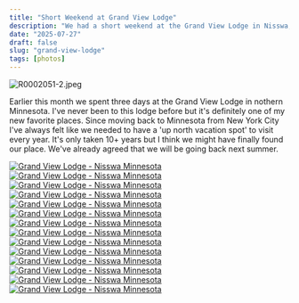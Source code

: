 ```yaml
---
title: "Short Weekend at Grand View Lodge"
description: "We had a short weekend at the Grand View Lodge in Nisswa, Minnesota. Here are some pictures from that trip."
date: "2025-07-27"
draft: false
slug: "grand-view-lodge"
tags: [photos]
---
```


<section>
<p>
    <img class="w-100" src="/photos/2025/07/R0002051-2.jpeg" alt="R0002051-2.jpeg">
</p>
    <p>
        Earlier this month we spent three days at the Grand View Lodge in nothern Minnesota. I've never been to this lodge before but it's definitely one of my new favorite places. Since moving back to Minnesota from New York City I've always felt like we needed to have a 'up north vacation spot' to visit every year. It's only taken 10+ years but I think we might have finally found our place. We've already agreed that we will be going back next summer.
    </p>
    <p>
    <div id="gallery" class="masonry-gallery">
        <a href="/photos/2025/07/R0001968_VSCO.jpeg" class="glightbox masonry-item" data-gallery="july2025" data-title="Grand View Lodge - Nisswa Minnesota"><img src="/photos/2025/07/R0001968_VSCO.jpeg" alt="Grand View Lodge - Nisswa Minnesota"></a>
        <a href="/photos/2025/07/R0002074-2.jpeg" class="glightbox masonry-item" data-gallery="july2025" data-title="Grand View Lodge - Nisswa Minnesota"><img src="/photos/2025/07/R0002074-2.jpeg" alt="Grand View Lodge - Nisswa Minnesota"></a>
        <a href="/photos/2025/07/R0002093-2.jpeg" class="glightbox masonry-item" data-gallery="july2025" data-title="Grand View Lodge - Nisswa Minnesota"><img src="/photos/2025/07/R0002093-2.jpeg" alt="Grand View Lodge - Nisswa Minnesota"></a>
        <a href="/photos/2025/07/R0002058-2.jpeg" class="glightbox masonry-item" data-gallery="july2025" data-title="Grand View Lodge - Nisswa Minnesota"><img src="/photos/2025/07/R0002058-2.jpeg" alt="Grand View Lodge - Nisswa Minnesota"></a>
        <a href="/photos/2025/07/R0001964_VSCO.jpeg" class="glightbox masonry-item" data-gallery="july2025" data-title="Grand View Lodge - Nisswa Minnesota"><img src="/photos/2025/07/R0001964_VSCO.jpeg" alt="Grand View Lodge - Nisswa Minnesota"></a>
        <a href="/photos/2025/07/R0002064-2.jpeg" class="glightbox masonry-item" data-gallery="july2025" data-title="Grand View Lodge - Nisswa Minnesota"><img src="/photos/2025/07/R0002064-2.jpeg" alt="Grand View Lodge - Nisswa Minnesota"></a>
        <a href="/photos/2025/07/R0002023-2.jpeg" class="glightbox masonry-item" data-gallery="july2025" data-title="Grand View Lodge - Nisswa Minnesota"><img src="/photos/2025/07/R0002023-2.jpeg" alt="Grand View Lodge - Nisswa Minnesota"></a>
        <a href="/photos/2025/07/R0001984_VSCO.jpeg" class="glightbox masonry-item" data-gallery="july2025" data-title="Grand View Lodge - Nisswa Minnesota"><img src="/photos/2025/07/R0001984_VSCO.jpeg" alt="Grand View Lodge - Nisswa Minnesota"></a>
        <a href="/photos/2025/07/R0001967_VSCO.jpeg" class="glightbox masonry-item" data-gallery="july2025" data-title="Grand View Lodge - Nisswa Minnesota"><img src="/photos/2025/07/R0001967_VSCO.jpeg" alt="Grand View Lodge - Nisswa Minnesota"></a>
        <a href="/photos/2025/07/R0002012-2.jpeg" class="glightbox masonry-item" data-gallery="july2025" data-title="Grand View Lodge - Nisswa Minnesota"><img src="/photos/2025/07/R0002012-2.jpeg" alt="Grand View Lodge - Nisswa Minnesota"></a>
        <a href="/photos/2025/07/R0002028-2.jpeg" class="glightbox masonry-item" data-gallery="july2025" data-title="Grand View Lodge - Nisswa Minnesota"><img src="/photos/2025/07/R0002028-2.jpeg" alt="Grand View Lodge - Nisswa Minnesota"></a>
        <a href="/photos/2025/07/R0002047-2.jpeg" class="glightbox masonry-item" data-gallery="july2025" data-title="Grand View Lodge - Nisswa Minnesota"><img src="/photos/2025/07/R0002047-2.jpeg" alt="Grand View Lodge - Nisswa Minnesota"></a>
        <a href="/photos/2025/07/R0002122-2.jpeg" class="glightbox masonry-item" data-gallery="july2025" data-title="Grand View Lodge - Nisswa Minnesota"><img src="/photos/2025/07/R0002122-2.jpeg" alt="Grand View Lodge - Nisswa Minnesota"></a>
        <a href="/photos/2025/07/R0001992-2.jpeg" class="glightbox masonry-item" data-gallery="july2025" data-title="Grand View Lodge - Nisswa Minnesota"><img src="/photos/2025/07/R0001992-2.jpeg" alt="Grand View Lodge - Nisswa Minnesota"></a>
    </div>
</section>